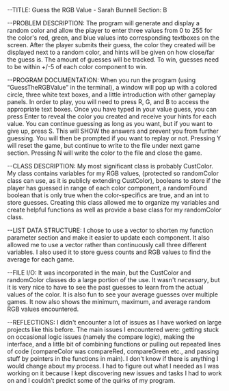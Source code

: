 --TITLE: Guess the RGB Value - Sarah Bunnell                    Section: B

--PROBLEM DESCRIPTION: The program will generate and display a random color 
and allow the player to enter three values from 0 to 255 for the color's red, 
green, and blue values into corresponding textboxes on the screen. After the 
player submits their guess, the color they created will be displayed next to a 
random color, and hints will be given on how close/far the guess is. The 
amount of guesses will be tracked. To win, guesses need to be within +/-5 of 
each color component to win.

--PROGRAM DOCUMENTATION: When you run the program (using “GuessTheRGBValue” in 
the terminal), a window will pop up with a colored circle, three white text 
boxes, and a little introduction with other gameplay panels. In order to play, 
you will need to press R, G, and B to access the appropriate text boxes. Once 
you have typed in your value guess, you can press Enter to reveal the color 
you created and receive your hints for each value. You can continue guessing 
as long as you want, but if you want to give up, press S. This will SHOW the 
answers and prevent you from further guessing. You will then be prompted if 
you want to replay or not. Pressing Y will reset the game, but continue to 
write to the file under next game section. Pressing N will write the color to 
the file and close the game.

--CLASS DESCRIPTION: My most significant class is probably CustColor. My class 
contains variables for my RGB values, (protected so randomColor class can use, 
as it is publicly extending CustColor), booleans to store if the player has 
guessed in range of each color component, a randomFound boolean that is only 
true when the color-specifics are true, and an int to store guesses. Creating 
this class allowed me to organize my variables and create helpful functions as 
well as provide a base class for my randomColor class.

--LIST DATA STRUCTURE: I chose to use a vector to shorten my function 
parameter section and make it easier to update each component. It also allowed 
me to use a vector rather than continuously call three different variables. I 
also used it to store guess counts and RGB values to find the average for each 
game.

--FILE I/O: It was incorporated in the main, but the CustColor and randomColor 
classes do a large portion of the use. It wasn't *necessary*, but it is very 
nice to have to see the past guesses to learn from the actual values of the 
color. It is also fun to see your average guesses over multiple games. It now 
also shows the minimum, maximum, and average random RGB values encountered. 

--REFLECTIONS: I didn't encounter a lot of issues as I have worked on large 
projects like this before. The main issues I encountered were: getting stuck 
on occasional logic issues (namely the compare logic), making the interface, 
and a little bit of combining functions or pulling out repeated lines of code 
(compareColor was compareRed, compareGreen etc., and passing stuff by pointers 
in the functions in main). I don't know if there is anything I would change 
about my process. I had to figure out what I needed as I was working on it 
because I kept discovering new issues and tasks I had to work on and I 
couldn’t predict some of the quirks of my program.
